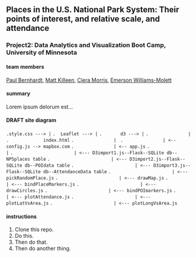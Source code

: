 ## Places in the U.S. National Park System: Their points of interest, and relative scale, and attendance

### Project2: Data Analytics and Visualization Boot Camp, University of Minnesota


#### team members
[Paul Bernhardt](https://github.com/papadiscobravo), [Matt Killeen](https://github.com/matthewkilleen0830), [Ciera Morris](https://github.com/cieranmorris), [Emerson Williams-Molett](https://github.com/emersonmolett)


#### summary
Lorem ipsum delorum est... 


#### DRAFT site diagram
``.style.css ---> |``
``.  Leaflet ---> |``
``.       d3 ---> |``
``.               |``
``.             index.html``
``.               | ``
``.               | <-- config.js --> mapbox.com``
``.               | <-- app.js``
``.                       |``
``.                       | <--- D3import1.js--Flask--SQLite db--NPSplaces table``
``.                       | <--- D3import2.js--Flask--SQLite db--POIdata table``
``.                       | <--- D3import3.js--Flask--SQLite db--AttendanceData table``
``.                       | <--- pickRandomPlace.js``
``.                       | <--- drawMap.js``
``.                       | <--- bindPlaceMarkers.js``
``.                       | <--- drawCircles.js``
``.                       | <--- bindPOImarkers.js``
``.                       | <--- plotAttendance.js``
``.                       | <--- plotLatVsArea.js``
``.                       | <--- plotLongVsArea.js``


#### instructions
1. Clone this repo.
1. Do this.
1. Then do that.
1. Then do another thing.